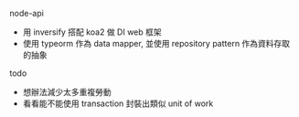 node-api

- 用 inversify 搭配 koa2 做 DI web 框架
- 使用 typeorm 作為 data mapper, 並使用 repository pattern 作為資料存取的抽象

todo
-  想辦法減少太多重複勞動
- 看看能不能使用 transaction 封裝出類似 unit of work 
